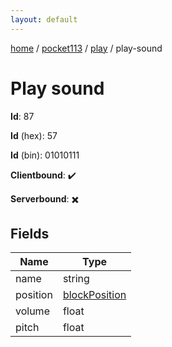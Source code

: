 ```yaml
---
layout: default
---
```


[home](/)  /  [pocket113](/protocol/pocket113)  /  [play](/protocol/pocket113/play)  /  play-sound

# Play sound

**Id**: 87

**Id** (hex): 57

**Id** (bin): 01010111

**Clientbound**: ✔️

**Serverbound**: ✖️

## Fields

Name | Type
---|---
name | string
position | [blockPosition](/protocol/pocket113/types/block-position)
volume | float
pitch | float
